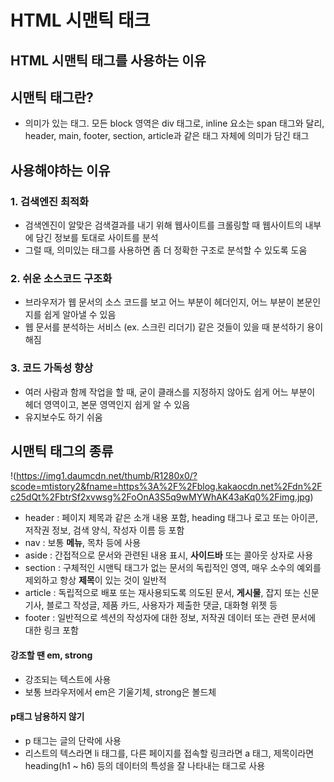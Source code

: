 # HTML 시맨틱 태크
## HTML 시맨틱 태그를 사용하는 이유
## 시맨틱 태그란?
- 의미가 있는 태그. 모든 block 영역은 div 태그로, inline 요소는 span 태그와 달리, header, main, footer, section, article과 같은 태그 자체에 의미가 담긴 태그
## 사용해야하는 이유
### 1. 검색엔진 최적화
- 검색엔진이 알맞은 검색결과를 내기 위해 웹사이트를 크롤링할 때 웹사이트의 내부에 담긴 정보를 토대로 사이트를 분석
- 그럴 때, 의미있는 태그를 사용하면 좀 더 정확한 구조로 분석할 수 있도록 도움
### 2. 쉬운 소스코드 구조화
- 브라우저가 웹 문서의 소스 코드를 보고 어느 부분이 헤더인지, 어느 부분이 본문인지를 쉽게 알아낼 수 있음
- 웹 문서를 분석하는 서비스 (ex. 스크린 리더기) 같은 것들이 있을 때 분석하기 용이해짐
### 3. 코드 가독성 향상
- 여러 사람과 함께 작업을 할 때, 굳이 클래스를 지정하지 않아도 쉽게 어느 부분이 헤더 영역이고, 본문 영역인지 쉽게 알 수 있음
- 유지보수도 하기 쉬움

## 시맨틱 태그의 종류
!(https://img1.daumcdn.net/thumb/R1280x0/?scode=mtistory2&fname=https%3A%2F%2Fblog.kakaocdn.net%2Fdn%2Fc25dQt%2FbtrSf2xvwsg%2FoOnA3S5q9wMYWhAK43aKq0%2Fimg.jpg)

- header : 페이지 제목과 같은 소개 내용 포함, heading 태그나 로고 또는 아이콘, 저작권 정보, 검색 양식, 작성자 이름 등 포함
- nav : 보통 **메뉴**, 목차 등에 사용
- aside : 간접적으로 문서와 관련된 내용 표시, **사이드바** 또는 콜아웃 상자로 사용
- section : 구체적인 시맨틱 태그가 없는 문서의 독립적인 영역, 매우 소수의 예외를 제외하고 항상 **제목**이 있는 것이 일반적
- article : 독립적으로 배포 또는 재사용되도록 의도된 문서, **게시물**, 잡지 또는 신문 기사, 블로그 작성글, 제품 카드, 사용자가 제출한 댓글, 대화형 위젯 등
- footer : 일반적으로 섹션의 작성자에 대한 정보, 저작권 데이터 또는 관련 문서에 대한 링크 포함

#### 강조할 땐 em, strong
+ 강조되는 텍스트에 사용
+ 보통 브라우저에서 em은 기울기체, strong은 볼드체

#### p태그 남용하지 않기
+ p 태그는 글의 단락에 사용
+ 리스트의 텍스라면 li 태그를, 다른 페이지를 접속할 링크라면 a 태그, 제목이라면 heading(h1 ~ h6) 등의 데이터의 특성을 잘 나타내는 태그로 사용
